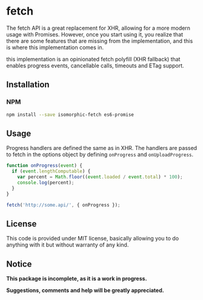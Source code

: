fetch
=============
The fetch API is a great replacement for XHR, allowing for a more modern usage
with Promises.
However, once you start using it, you realize that there are some features that
are missing from the implementation, and this is where this implementation comes
in.

this implementation is an opinionated fetch polyfill (XHR fallback) that enables
progress events, cancellable calls, timeouts and ETag support.

## Installation

### NPM
```sh
npm install --save isomorphic-fetch es6-promise
```

## Usage
Progress handlers are defined the same as in XHR. The handlers are passed to
fetch in the options object by defining ```onProgress``` and
```onUploadProgress```.

```js
function onProgress(event) {
  if (event.lengthComputable) {
    var percent = Math.floor((event.loaded / event.total) * 100);
    console.log(percent);
  }
}

fetch('http://some.api/', { onProgress });
```

## License
This code is provided under MIT license, basically allowing you to do anything
with it but without warranty of any kind.

## Notice

**This package is incomplete, as it is a work in progress.**

**Suggestions, comments and help will be greatly appreciated.**
